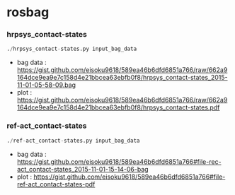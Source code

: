 # rosbag

### hrpsys_contact-states

```python
./hrpsys_contact-states.py input_bag_data
```

- bag data : https://gist.github.com/eisoku9618/589ea46b6dfd6851a766/raw/662a9164dce9ea9e7c158d4e21bbcea63ebfb0f8/hrpsys_contact-states_2015-11-01-05-58-09.bag
- plot : https://gist.github.com/eisoku9618/589ea46b6dfd6851a766/raw/662a9164dce9ea9e7c158d4e21bbcea63ebfb0f8/hrpsys_contact-states.pdf


### ref-act_contact-states

```python
./ref-act_contact-states.py input_bag_data
```

- bag data : https://gist.github.com/eisoku9618/589ea46b6dfd6851a766#file-rec-act_contact-states_2015-11-01-15-14-06-bag
- plot : https://gist.github.com/eisoku9618/589ea46b6dfd6851a766#file-ref-act_contact-states-pdf
